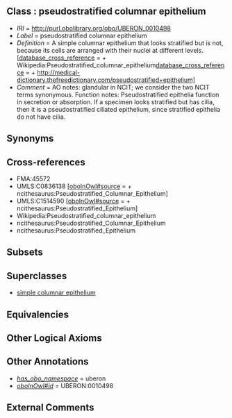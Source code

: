 
## Class : pseudostratified columnar epithelium

 * *IRI* = http://purl.obolibrary.org/obo/UBERON_0010498
 * *Label* = pseudostratified columnar epithelium
 * *Definition* = A simple columnar epithelium that looks stratified but is not, because its cells are arranged with their nuclei at different levels. [[database_cross_reference](../../ef/oboInOwl#hasDbXref.md) =  + Wikipedia:Pseudostratified_columnar_epithelium[database_cross_reference](../../ef/oboInOwl#hasDbXref.md) =  + http://medical-dictionary.thefreedictionary.com/pseudostratified+epithelium]
 * *Comment* = AO notes: glandular in NCIT; we consider the two NCIT terms synonymous. Function notes: Pseudostratified epithelia function in secretion or absorption. If a specimen looks stratified but has cilia, then it is a pseudostratified ciliated epithelium, since stratified epithelia do not have cilia.

## Synonyms


## Cross-references

 * FMA:45572
 * UMLS:C0836138 [[oboInOwl#source](../../ce/oboInOwl#source.md) =  + ncithesaurus:Pseudostratified_Columnar_Epithelium]
 * UMLS:C1514590 [[oboInOwl#source](../../ce/oboInOwl#source.md) =  + ncithesaurus:Pseudostratified_Epithelium]
 * Wikipedia:Pseudostratified_columnar_epithelium
 * ncithesaurus:Pseudostratified_Columnar_Epithelium
 * ncithesaurus:Pseudostratified_Epithelium

## Subsets


## Superclasses

 * [simple columnar epithelium](../../UBERON/85/UBERON_0000485.md)

## Equivalencies


## Other Logical Axioms


## Other Annotations

 * *[has_obo_namespace](../../ce/oboInOwl#hasOBONamespace.md)* = uberon
 * *[oboInOwl#id](../../id/oboInOwl#id.md)* = UBERON:0010498

## External Comments

